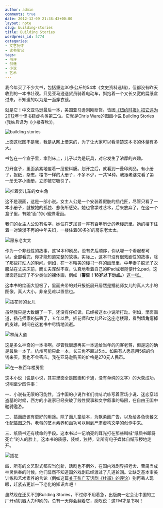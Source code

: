 ```yaml
---
author: admin
comments: true
date: 2012-12-09 21:38:43+00:00
layout: note
slug: building-stories
title: Building Stories
wordpress_id: 5774
categories:
- 文艺批评
- 读书笔记
tags:
- 书评
- 创造
- 小说
- 艺术
---
```


我今年买了不少大书，包括重达30多公斤的54本《文史资料选辑》，但都没有昨天收到的一本书壮观。只见亚马逊送货员骑着电动车，斜抱着一个又长又宽的扁纸盒过来，不知道的以为是一面穿衣镜。

就是它！中文亚马逊最后一本，美国亚马逊刚刚断货。皆因[《纽约时报》把它评为2012年十佳书籍](http://p.nytimes.com/email/re?location=4z5Q7LhI+KVBjmEgFdYACPLKh239P3pgumqrnQdLD4oBB4PBR3AsUbwu1bwMfLyU6qVZqgn327sfY+ILyoi1jb2PyRtytASv3i89fuk61DLiAPDzP5XmYqY2pNgpnMI9PwJ4G9548+0=&campaign_id=25&instance_id=23428&segment_id=42056&user_id=c6d3c38d85246b2385ade7ceede1e9aa)虚构类第二位。它就是Chris Ware的图画小说 Building Stories (我姑且译为《小楼春秋》)。

![building stories](http://www.baibanbao.net/wp-content/uploads/2012/12/tumblr_mdlk0gK6el1qb7uzzo1_1280.jpg)

上面这张图不是我，我是从网上借来的，为了让大家可以看清楚这本书的体量有多大。

书包在一个盒子里，拿到床上，儿子以为是玩具，对它发生了浓厚的兴趣。

打开盒子，里面紧紧地覆着一层塑料膜。划开之后，就看到一叠印刷品，有小册子，报纸，杂志，楼书一样的大册子，不多不少，一共14种。我跟老婆先看了第一册无字小画册，立即被它吸引了。

![推着婴儿车的女主角](http://www.baibanbao.net/wp-content/uploads/2012/12/1021-Wolk02-popup.jpg)

这不是漫画，这是一部小说。女主人公是一个安装着假肢的插花匠，尽管只看了一本小册子，就被她的孤独、悲伤所感染。她也曾学过艺术，后来放弃了。在这一个盒子里，有她“画”的小蜜蜂漫画。

我们的女主人公没有名字，她住在芝加哥一座有百年历史的老楼房里。她的楼下住着一对浪漫不再的中年夫妇，一楼住着80多岁的房东老太太。

![房东老太太](http://www.baibanbao.net/wp-content/uploads/2012/12/1021-Wolk03-popup.jpg)

作为一个非线性的故事，这14本印刷品，没有先后顺序，你从哪一个看起都可以。全部看完，你才能知道完整的故事。实际上，这本书没有很戏剧性的故事，除了那些打动人的瞬间。例如，在一本精美的楼书一样的画册里，中年妻子脱光了衣服站在丈夫床前，而丈夫浑然不查，认真地看着自己的iPad或者随便什么pad。这里面还出现了不少类似的裸体画，例如（**警告！18岁以下勿点。**）[这一张。](http://www.baibanbao.net/wp-content/uploads/2012/12/Worden1.jpg)

这本书的绘画大胆极了，里面夹带的对开报纸展开居然是插花师女儿的真人大小的图像。真人大小，非亲见难以置信也。

![插花师的女儿](http://www.baibanbao.net/wp-content/uploads/2012/12/1681628-slide-slide-7-chris-ware-brilliantly-bundles-building-stories.jpg)

虽然我只是大致翻了一下，还没有仔细读。已经被这本小说所打动。例如，里面画道，插花师家的猫丢了，五年以后，插花师和女儿经过这座老楼房，看到墙角瘪掉的皮球。时间在这套书中尽情地流逝。

![林荫大道](http://www.baibanbao.net/wp-content/uploads/2012/12/1681628-poster-1280-chris-ware-brilliantly-bundles-building-stories.jpg)

这是多么神奇的一本书啊。尽管我很想再买一本送给当年的闪客老蒋，但是这的确是最后一本了。杭州可能只此一本，长三角不超过5本。如果有人愿意用5倍的价钱来买，我也不会答应。我在亚马逊购买的价格是270元人民币。

![在一栋百年楼房里](http://www.baibanbao.net/wp-content/uploads/2012/12/1021-wolk01-popup.jpg)

这本小说（说是小说，其实里面全是图画和卡通，没有单纯的文字）的大获成功，说明至少四件事：

一、小说有无限的可能性。当中国的小说作者们吭哧吭哧写着官场小说、迷恋穿越盗墓的时候，西方的小说家已经突破了线性叙事和文字叙事的局限，在自由王国中驰骋遨游。

二、插画应该有更好的用途。除了画儿童绘本，为飘柔画广告，以及给各色快餐文化配插图之外，老蒋的艺术素养和画功可以用到严肃虚构文学的创作中来。

三、纸质书还有续命的手段。这本书以一记响亮的耳光打在那些叫喊“纸质书即将死亡”的人的脸上。这本书的质感，装帧，独特，让所有电子媒体自惭形秽地走开。

![插花](http://www.baibanbao.net/wp-content/uploads/2012/12/tumblr_mbaa10CW8k1r4t46jo1_500.jpg)

四、所有的文艺形式都应当创新，话剧也不例外，在国内戏剧界把老舍、曹禺当成神灵供奉的时候，他们显然不知道国外戏剧已经渡过了几道轮回。让缺乏基本审美训练和艺术素养的言论（例如这篇[关于张广天话剧《杜甫》的评论](http://www.chinanews.com/cul/2012/11-26/4359519.shtml)）别再丢人现眼，赶紧去更新一下老化的知识库吧！

虽然现在还买不到Building Stories，不过你不用着急，出版商一定会让中国的工厂开动机器大力印刷的。总有一天你会翻着它，感叹说：这TM才是书啊！




